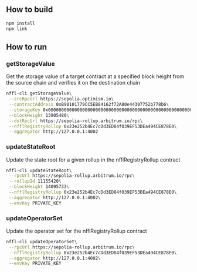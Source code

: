 ## How to build
```sh
npm install
npm link
```

## How to run
### getStorageValue
Get the storage value of a target contract at a specified block height from the source chain and verifies it on the destination chain
```sh
nffl-cli getStorageValue\
 --srcRpcUrl https://sepolia.optimism.io\
 --contractAddress 0xB90101779CC5EB84162f72A80e44307752b778b6\
 --storageKey 0x0000000000000000000000000000000000000000000000000000000000000000\
 --blockHeight 13905480\
 --dstRpcUrl https://sepolia-rollup.arbitrum.io/rpc\
 --nfflRegistryRollup 0x23e252b4Ec7cDd3ED84f039EF53DEa494CE878E0\
 --aggregator http://127.0.0.1:4002
 ```

 ### updateStateRoot
 Update the state root for a given rollup in the nfflRegistryRollup contract
```sh
nffl-cli updateStateRoot\
 --rpcUrl https://sepolia-rollup.arbitrum.io/rpc\
 --rollupId 11155420\
 --blockHeight 14095733\
 --nfflRegistryRollup 0x23e252b4Ec7cDd3ED84f039EF53DEa494CE878E0\
 --aggregator http://127.0.0.1:4002\
 --envKey PRIVATE_KEY
```

### updateOperatorSet
Update the operator set for the nfflRegistryRollup contract
```sh
nffl-cli updateOperatorSet\
 --rpcUrl https://sepolia-rollup.arbitrum.io/rpc\
 --nfflRegistryRollup 0x23e252b4Ec7cDd3ED84f039EF53DEa494CE878E0\
 --aggregator http://127.0.0.1:4002\
 --envKey PRIVATE_KEY
```